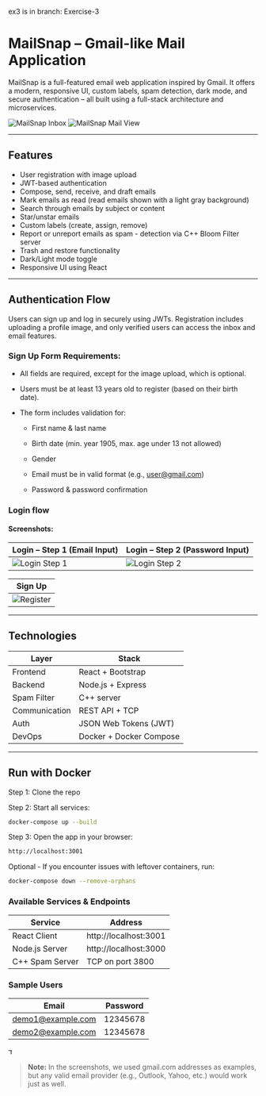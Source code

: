 ex3 is in branch: Exercise-3
# MailSnap – Gmail-like Mail Application
MailSnap is a full-featured email web application inspired by Gmail. It offers a modern, responsive UI, custom labels, spam detection, dark mode, and secure authentication – all built using a full-stack architecture and microservices.

![MailSnap Inbox](screenshots/inbox.png)
![MailSnap Mail View](screenshots/mailview.png)

---

## Features

- User registration with image upload  
- JWT-based authentication  
- Compose, send, receive, and draft emails
- Mark emails as read (read emails shown with a light gray background)
- Search through emails by subject or content
- Star/unstar emails  
- Custom labels (create, assign, remove)  
- Report or unreport emails as spam - detection via C++ Bloom Filter server  
- Trash and restore functionality  
- Dark/Light mode toggle  
- Responsive UI using React

---


## Authentication Flow

Users can sign up and log in securely using JWTs. Registration includes uploading a profile image, and only verified users can access the inbox and email features.

### Sign Up Form Requirements:
- All fields are required, except for the image upload, which is optional.

- Users must be at least 13 years old to register (based on their birth date).

- The form includes validation for:

     * First name & last name

     * Birth date (min. year 1905, max. age under 13 not allowed)

     * Gender

     * Email must be in valid format (e.g., user@gmail.com)

     * Password & password confirmation

### Login flow

#### **Screenshots:**

| Login – Step 1 (Email Input)               | Login – Step 2 (Password Input)            |
|--------------------------------------------|--------------------------------------------|
| ![Login Step 1](screenshots/login-email.png) | ![Login Step 2](screenshots/login-password.png) |

| Sign Up                                    |
|--------------------------------------------|
| ![Register](screenshots/register.png)      |

---


## Technologies

| Layer        | Stack                      |
|--------------|----------------------------|
| Frontend     | React + Bootstrap          |
| Backend      | Node.js + Express          |
| Spam Filter  | C++ server                 |
| Communication| REST API + TCP             |
| Auth         | JSON Web Tokens (JWT)      |
| DevOps       | Docker + Docker Compose    |

---


## Run with Docker

Step 1: Clone the repo

Step 2: Start all services:
```bash
docker-compose up --build
```
Step 3: Open the app in your browser:
```bash
http://localhost:3001
```

Optional - If you encounter issues with leftover containers, run:
```bash
docker-compose down --remove-orphans
```

### Available Services & Endpoints

| Service           | Address                        |
|-------------------|--------------------------------|
| React Client      | http://localhost:3001          |
| Node.js Server    | http://localhost:3000          |
| C++ Spam Server   | TCP on port 3800               |


### Sample Users

| Email                  | Password  |
|------------------------|-----------|
| demo1@example.com      | 12345678  |
| demo2@example.com      | 12345678  |
ד
> **Note:** In the screenshots, we used gmail.com addresses as examples,   
> but any valid email provider (e.g., Outlook, Yahoo, etc.) would work just as well.











